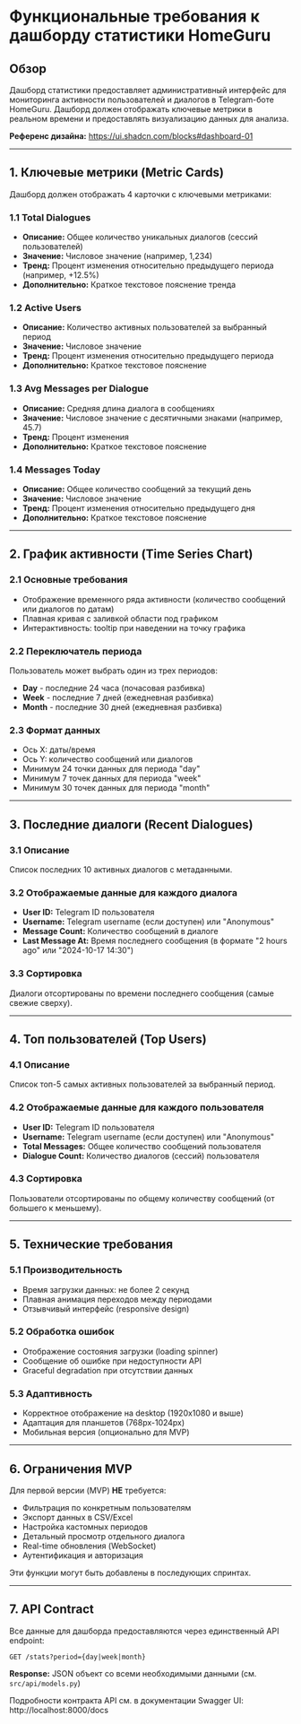 # Функциональные требования к дашборду статистики HomeGuru

## Обзор

Дашборд статистики предоставляет административный интерфейс для мониторинга активности пользователей и диалогов в Telegram-боте HomeGuru. Дашборд должен отображать ключевые метрики в реальном времени и предоставлять визуализацию данных для анализа.

**Референс дизайна:** https://ui.shadcn.com/blocks#dashboard-01

---

## 1. Ключевые метрики (Metric Cards)

Дашборд должен отображать 4 карточки с ключевыми метриками:

### 1.1 Total Dialogues
- **Описание:** Общее количество уникальных диалогов (сессий пользователей)
- **Значение:** Числовое значение (например, 1,234)
- **Тренд:** Процент изменения относительно предыдущего периода (например, +12.5%)
- **Дополнительно:** Краткое текстовое пояснение тренда

### 1.2 Active Users
- **Описание:** Количество активных пользователей за выбранный период
- **Значение:** Числовое значение
- **Тренд:** Процент изменения относительно предыдущего периода
- **Дополнительно:** Краткое текстовое пояснение

### 1.3 Avg Messages per Dialogue
- **Описание:** Средняя длина диалога в сообщениях
- **Значение:** Числовое значение с десятичными знаками (например, 45.7)
- **Тренд:** Процент изменения
- **Дополнительно:** Краткое текстовое пояснение

### 1.4 Messages Today
- **Описание:** Общее количество сообщений за текущий день
- **Значение:** Числовое значение
- **Тренд:** Процент изменения относительно предыдущего дня
- **Дополнительно:** Краткое текстовое пояснение

---

## 2. График активности (Time Series Chart)

### 2.1 Основные требования
- Отображение временного ряда активности (количество сообщений или диалогов по датам)
- Плавная кривая с заливкой области под графиком
- Интерактивность: tooltip при наведении на точку графика

### 2.2 Переключатель периода
Пользователь может выбрать один из трех периодов:
- **Day** - последние 24 часа (почасовая разбивка)
- **Week** - последние 7 дней (ежедневная разбивка)
- **Month** - последние 30 дней (ежедневная разбивка)

### 2.3 Формат данных
- Ось X: даты/время
- Ось Y: количество сообщений или диалогов
- Минимум 24 точки данных для периода "day"
- Минимум 7 точек данных для периода "week"
- Минимум 30 точек данных для периода "month"

---

## 3. Последние диалоги (Recent Dialogues)

### 3.1 Описание
Список последних 10 активных диалогов с метаданными.

### 3.2 Отображаемые данные для каждого диалога
- **User ID:** Telegram ID пользователя
- **Username:** Telegram username (если доступен) или "Anonymous"
- **Message Count:** Количество сообщений в диалоге
- **Last Message At:** Время последнего сообщения (в формате "2 hours ago" или "2024-10-17 14:30")

### 3.3 Сортировка
Диалоги отсортированы по времени последнего сообщения (самые свежие сверху).

---

## 4. Топ пользователей (Top Users)

### 4.1 Описание
Список топ-5 самых активных пользователей за выбранный период.

### 4.2 Отображаемые данные для каждого пользователя
- **User ID:** Telegram ID пользователя
- **Username:** Telegram username (если доступен) или "Anonymous"
- **Total Messages:** Общее количество сообщений пользователя
- **Dialogue Count:** Количество диалогов (сессий) пользователя

### 4.3 Сортировка
Пользователи отсортированы по общему количеству сообщений (от большего к меньшему).

---

## 5. Технические требования

### 5.1 Производительность
- Время загрузки данных: не более 2 секунд
- Плавная анимация переходов между периодами
- Отзывчивый интерфейс (responsive design)

### 5.2 Обработка ошибок
- Отображение состояния загрузки (loading spinner)
- Сообщение об ошибке при недоступности API
- Graceful degradation при отсутствии данных

### 5.3 Адаптивность
- Корректное отображение на desktop (1920x1080 и выше)
- Адаптация для планшетов (768px-1024px)
- Мобильная версия (опционально для MVP)

---

## 6. Ограничения MVP

Для первой версии (MVP) **НЕ** требуется:
- Фильтрация по конкретным пользователям
- Экспорт данных в CSV/Excel
- Настройка кастомных периодов
- Детальный просмотр отдельного диалога
- Real-time обновления (WebSocket)
- Аутентификация и авторизация

Эти функции могут быть добавлены в последующих спринтах.

---

## 7. API Contract

Все данные для дашборда предоставляются через единственный API endpoint:

```
GET /stats?period={day|week|month}
```

**Response:** JSON объект со всеми необходимыми данными (см. `src/api/models.py`)

Подробности контракта API см. в документации Swagger UI: http://localhost:8000/docs

